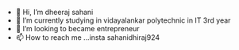 - 👋 Hi, I’m dheeraj sahani
- 🌱 I’m currently studying in vidayalankar polytechnic in IT 3rd year
- 💞️ I’m looking to became entrepreneur
- 📫 How to reach me ...insta sahanidhiraj924

<!---
ironman924/ironman924 is a ✨ special ✨ repository because its `README.md` (this file) appears on your GitHub profile.
You can click the Preview link to take a look at your changes.
--->
